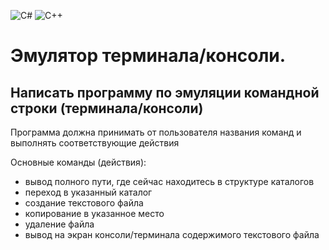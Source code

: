 ![C#](https://img.shields.io/badge/c%23-%23239120.svg?style=for-the-badge&logo=c-sharp&logoColor=white) ![C++](https://img.shields.io/badge/c++-%2300599C.svg?style=for-the-badge&logo=c%2B%2B&logoColor=white)

# Эмулятор терминала/консоли.

## Написать программу по эмуляции командной строки (терминала/консоли) 

Программа должна принимать от пользователя названия команд и выполнять соответствующие действия

Основные команды (действия): 
- вывод полного пути, где сейчас находитесь в структуре каталогов 
- переход в указанный каталог 
- создание текстового файла 
- копирование в указанное место 
- удаление файла 
- вывод на экран консоли/терминала содержимого текстового файла 
